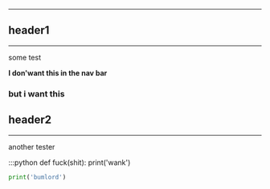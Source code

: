 - - - 
## header1
- - - 
some test

**I don'want this in the nav bar** 

### but i want this

## header2
- - - 
another tester 

:::python
def fuck(shit):
    print('wank')

```python
print('bumlord')
```
